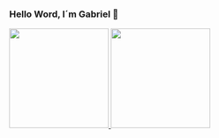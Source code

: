 ### Hello Word, I´m Gabriel 👋

<div>
  <a href="https://github.com/gabrielgcarvalho">
  <img height="180em" src="https://github-readme-stats.vercel.app/api?username=gabrielgcarvalho&show_icons=true&theme=gradient&include_all_commits=true&count_private=true"/>
  <img height="180em" src="https://github-readme-stats.vercel.app/api/top-langs/?username=gabrielgcarvalho&layout=compact&langs_count=7&theme=gradinet"/>
</div>
